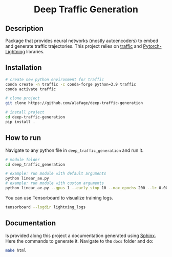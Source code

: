 <div align="center">    
 
# Deep Traffic Generation
<!--
[![Paper](http://img.shields.io/badge/paper-arxiv.1001.2234-B31B1B.svg)](https://www.nature.com/articles/nature14539)
[![Conference](http://img.shields.io/badge/NeurIPS-2019-4b44ce.svg)](https://papers.nips.cc/book/advances-in-neural-information-processing-systems-31-2018)
[![Conference](http://img.shields.io/badge/ICLR-2019-4b44ce.svg)](https://papers.nips.cc/book/advances-in-neural-information-processing-systems-31-2018)
[![Conference](http://img.shields.io/badge/AnyConference-year-4b44ce.svg)](https://papers.nips.cc/book/advances-in-neural-information-processing-systems-31-2018)  

ARXIV   
[![Paper](http://img.shields.io/badge/arxiv-math.co:1480.1111-B31B1B.svg)](https://www.nature.com/articles/nature14539)

![CI testing](https://github.com/PyTorchLightning/deep-learning-project-template/workflows/CI%20testing/badge.svg?branch=master&event=push)
-->

<!--  
Conference   
-->   
</div>
 
## Description   

Package that provides neural networks (mostly autoencoders) to embed and generate traffic trajectories. This project relies on [traffic](https://traffic-viz.github.io/) and [Pytorch-Lightning](https://www.pytorchlightning.ai/) libraries.

## Installation

```bash
# create new python environment for traffic
conda create -n traffic -c conda-forge python=3.9 traffic
conda activate traffic

# clone project   
git clone https://github.com/alafage/deep-traffic-generation

# install project
cd deep-traffic-generation
pip install .
```

## How to run   
 Navigate to any python file in `deep_traffic_generation` and run it.   
 ```bash
# module folder
cd deep_traffic_generation

# example: run module with default arguments
python linear_ae.py
# example: run module with custom arguments
python linear_ae.py --gpus 1 --early_stop 10 --max_epochs 200 --lr 0.001
```

You can use Tensorboard to visualize training logs.

```bash
tensorboard --logdir lightning_logs
```

## Documentation

Is provided along this project a documentation generated using [Sphinx](https://www.sphinx-doc.org). Here the commands to generate it. Navigate to the `docs` folder and do:

```bash
make html
```

<!--
### Citation   
```
@article{Adrien Lafage,
  title={Your Title},
  author={Your team},
  journal={Location},
}
-->